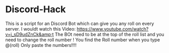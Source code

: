 # Discord-Hack
This is  a script for an Discord Bot which can give you any roll on every server. I wouldt watch this Video: https://www.youtube.com/watch?v=j_sD9udZnCk&amp;t            The BOt need to be at the top of the roll list and you need to change the roll number ! You find the Roll number when you type \@(roll)                  Only paste the numbers!!!!  

